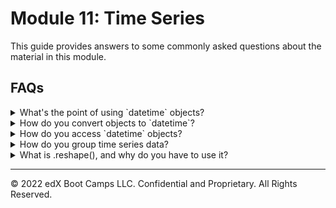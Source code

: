 # Module 11: Time Series

This guide provides answers to some commonly asked questions about the material in this module.

## FAQs

<details>
<summary>What's the point of using `datetime` objects?</summary>

Humans look at dates and instantly know how to categorise them: day, month, year, and so on. But to your code, dates are just another line of text that will get interpreted as strings. This can make cleaning, prepping, and plotting data very difficult. This is where time series functionality becomes very useful. Converting your date strings to `datetime` type translates them, allowing your code to interpret and categorise dates the same way you do.

For example, let's plot some [_Jeopardy_ data](https://www.kaggle.com/datasets/prondeau/350000-jeopardy-questions?resource=download) from the last 35 seasons. In the following example, the data is read in via `.read_csv()`, but the dates are read in as `strings` by default. You can see that the dates are not categorised. Instead, they are plotted in the order that they appear in the data:

<img src='Images/str_plot.png' width=400><br>

```python
df = pd.read_csv('jeopardy.csv', index_col=’air_date’)
type(df.index[0])

df[‘value’].plot(rot=45)
```

In the next example, the dates are parsed and converted to `datetime` objects. The dates are now being categorised properly and are listed in the correct order automatically:

<img src='Images/datetime_plot.png' width=400><br>

```python
df = pd.read_csv(
'jeopardy.csv',
infer_datetime_format=True,
parse_dates=True,
index_col=’air_date’
)
type(df.index[0])

df[‘value’].plot(rot=45)
```

</details>
<details><summary>How do you convert objects to `datetime`?</summary>

Converting objects to `datetime` can be tricky.  When using Pandas, you should handle the conversion upon the reading in of data.  The syntax to handle the conversion from `read_csv()` is the following:

```python
df = pd.read_csv('jeopardy.csv', parse_dates=True)
```

This converts each object to a `datetime` object. Alternatively, you can also set the index as the date column, for ease of plotting:

```python
df = pd.read_csv('jeopardy.csv', infer_datetime_format=True, parse_dates=True, index_col='air_date)
```

</details>
<details><summary>How do you access `datetime` objects?</summary>

There are numerous ways to access `datetime` objects. One of the benefits of using these data types is the added functionality they provide for plotting, cleaning, and aggregating data. Using our _Jeopardy_ example to illustrate, we can access different episodes using different date calls:

<blockquote>
<details>
<summary>To access rows by a particular year:</summary>

![year_df](Images/year_df.png)

```python
df.loc[‘1987’]
```

</details>
<details>
<summary>To access rows by a particular year and month:</summary>

![year_month_df](Images/year_month_df.png)

```python
df.loc[‘1987-04’]
```

</details>

<details>
<summary>To access rows by a particular year, month, and day:</summary>

![year_month_day_df](Images/year_month_day_df.png)

```python
df.loc[‘1987-04-06’]
```

</details>
<details>
<summary>To access a range of dates by year:</summary>

![year_month_day_df](Images/range_year_df.png)

```python
df.loc[‘1987’:’1990’]
```

</details>
<details>
<summary>To access a range of dates by year and month:</summary>

![year_month_day_df](Images/range_year_month_df.png)

```python
df.loc[‘1987-04’:’1990-10’]
```

</details>
<details>
<summary>To access a range of dates by year, month, and day:</summary>

![year_month_day_df](Images/range_year_month_day_df.png)

```python
df.loc[‘1987-04-06’:’1990-10-15’]
```

</details>
</blockquote>

</details>

<details><summary>How do you group time series data?</summary>

The `.resample()` method allows grouping by multiple categories. This is similar to the `.groupby()` function, where an aggregation method must be used to show the grouped data.  For example, we can group the mean _Jeopardy_ point values by year using the following code:

<img src= Images/resample_Y_df.png width=325><br>

```python
df.[‘value’].resample(‘Y’).mean()
```

The data can then be plotted:

```python
df.[‘value’].resample(‘Y’).plot()
```

<img src= Images/resample_Y_plot.png width=425><br>

The following is a non-exhaustive list of many `.resample()` frequency aliases:

| Alias        | Frequency Description             |
| ------------ | --------------------------------- |
| `D`          | Calendar day                      |
| `W`          | Weekly                            |
| `M`          | Month end                         |
| `SM`         | Semi-month end (15th & month end) |
| `BM`         | Business month end                |
| `MS`         | Month start                       |
| `SMS`        | Semi-month start (1st and 15th)   |
| `BMS`        | Business month start              |
| `Q`          | Quarter end                       |
| `BQ`         | Business quarter end              |
| `QS`         | Quarter start                     |
| `BQS`        | Business quarter start            |
| `A`          | Year end                          |
| `BA`, `BY`   | Business year end                 |
| `AS`, `YS`   | Year start                        |
| `BAS`, `BYS` | Business year start               |
| `BH`         | Business hour                     |
| `H`          | Hourly                            |
| `T`, `min`   | Minutes                           |
| `S`          | Seconds                           |
| `L`, `ms`    | Milliseconds                      |
| `U`, `us`    | Microseconds                      |
| `N`          | Nanoseconds                       |

</details>

<details><summary>What is .reshape(), and why do you have to use it?</summary>

When working with Pandas, we often pass Series objects into our model. The shape of values in a Pandas Series object is a 1d array. This must be converted into a 2d array which is essentially an array of arrays, or list of lists. We perform this task with the `.reshape()` function. We pass the matrix values that we want into this function. In the following example, we reshape our list into a 2d array using `.reshape(3,4)`, where 3 is the number of lists and 4 is the number of values in each list:

![2d_arrayImages](Images/2d_array.PNG)

```python
import numpy as np
x = np.array([1, 2, 3, 4, 5, 6, 7, 8, 9, 10, 11, 12])
print(x)
x.reshape(3,4)
```

Many models require the 2d array to be formatted so that each value is in a list by itself. If we were inserting the above sample data into a model, we would convert the data using `.reshape(-1,1)`, where -1 indicates an unknown number of rows, and 1 indicates the number of values in each list. The -1 will allow the function to generate the amount of rows necessary to hold the data. The output looks like this:

![2d_array_reshape](Images/2d_array_reshape.PNG)

```python
df = pd.DataFrame(
       columns - {‘Sample’},
       data=[[1, 2, 3, 4, 5, 6, 7, 8, 9, 10, 11, 12]
)

df. Sample.values
df.Sample.values.reshape(-1,1)
```

</details>

---

© 2022 edX Boot Camps LLC. Confidential and Proprietary. All Rights Reserved.
